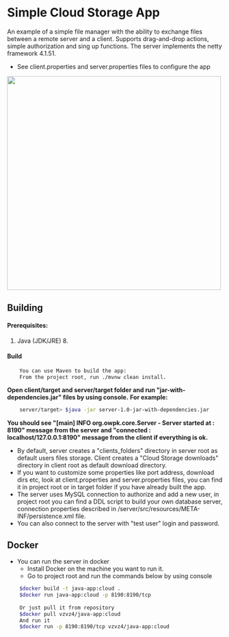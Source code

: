 # Simple Cloud Storage App

An example of a simple file manager with the ability to exchange files between a remote server and a client. Supports drag-and-drop actions, simple authorization and sing up functions. 
The server implements the netty framework 4.1.51.

* See client.properties and server.properties files to configure the app

<a><img src="https://github.com/vzvz4/Test/blob/master/sc.jpg" width="500"/></a>

## Building

#### Prerequisites:

 1. Java (JDK/JRE) 8.
 
#### Build

```sh
    You can use Maven to build the app:
    From the project root, run ./mvnw clean install.
```
**Open client/target and server/target folder and run "jar-with-dependencies.jar" files by using console.**
**For example:**
```sh
    server/target> $java -jar server-1.0-jar-with-dependencies.jar
```
**You should see "[main] INFO  org.owpk.core.Server - Server started at : 8190" message from the server and "connected : localhost/127.0.0.1:8190" message from the client if everything is ok.**
    
* By default, server creates a "clients_folders" directory in server root as default users files storage. Client creates a "Cloud Storage downloads" directory in client root as default download directory.   
* If you want to customize some properties like port address, download dirs etc, look at client.properties and server.properties files, you can find it in project root or in target folder if you have already built the app.
* The server uses MySQL connection to authorize and add a new user, in project root you can find a DDL script to build your own database server, connection properties described in /server/src/resources/META-INF/persistence.xml file.
* You can also connect to the server with "test user" login and password.

## Docker
* You can run the server in docker
  - Install Docker on the machine you want to run it.
  - Go to project root and run the commands below by using console
```sh
    $docker build -t java-app:cloud .
    $docker run java-app:cloud -p 8190:8190/tcp
        
    Or just pull it from repository
    $docker pull vzvz4/java-app:cloud
    And run it
    $docker run -p 8190:8190/tcp vzvz4/java-app:cloud
```
   

